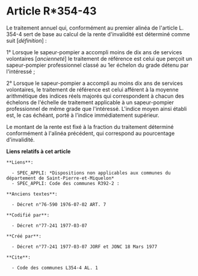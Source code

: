 # Article R*354-43

Le traitement annuel qui, conformément au premier alinéa de l'article L. 354-4 sert de base au calcul de la rente
d'invalidité est déterminé comme suit [*définition*] :

1° Lorsque le sapeur-pompier a accompli moins de dix ans de services volontaires [*ancienneté*] le traitement de référence
est celui que perçoit un sapeur-pompier professionnel classé au 1er échelon du grade détenu par l'intéressé ;

2° Lorsque le sapeur-pompier a accompli au moins dix ans de services volontaires, le traitement de référence est celui
afférent à la moyenne arithmétique des indices réels majorés qui correspondent à chacun des échelons de l'échelle de
traitement applicable à un sapeur-pompier professionnel de même grade que l'intéressé. L'indice moyen ainsi établi est, le
cas échéant, porté à l'indice immédiatement supérieur.

Le montant de la rente est fixé à la fraction du traitement déterminé conformément à l'alinéa précédent, qui correspond au
pourcentage d'invalidité.

**Liens relatifs à cet article**

	**Liens**:

	  - SPEC_APPLI: *Dispositions non applicables aux communes du département de Saint-Pierre-et-Miquelon*
	  - SPEC_APPLI: Code des communes R392-2 :

	**Anciens textes**:

	  - Décret n°76-590 1976-07-02 ART. 7

	**Codifié par**:

	  - Décret n°77-241 1977-03-07

	**Créé par**:

	  - Décret n°77-241 1977-03-07 JORF et JONC 18 Mars 1977

	**Cite**:

	  - Code des communes L354-4 AL. 1
